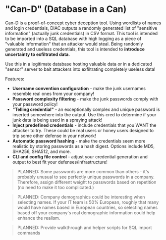 # **"Can-D" (Database in a Can)**

Can-D is a proof-of-concept cyber deception tool. Using wordlists of names and login credentials, DIAC outputs a randomly generated list of "sensitive information" (actually junk credentials) in CSV format. This tool is intended to be imported into a SQL database with high logging as a piece of "valuable information" that an attacker would steal. Being randomly generated and useless credentials, this tool is intended to **introduce uncertainty to exfiltrated data.** 

Use this in a legitimate database hosting valuable data or in a dedicated "sensor" server to bait attackers into exfiltrating completely useless data!

Features:
- **Username convention configuration** - make the junk usernames resemble real ones from your company!
- **Password complexity filtering** - make the junk passwords comply with your password policy!
- **"Telling credential"** - an exceptionally complex and unique password is inserted somewhere into the output. Use this cred to determine if your junk data is being used in a spraying attack!
- **Inject predefined credentials** - include credentials that you WANT the attacker to try. These could be real users or honey users designed to trip some other defense in your network!
- **Automatic password hashing** - make the credentials seem more realistic by storing passwords as a hash digest. Options include MD5, SHA256, SHA512, and more.
- **CLI and config file control** - adjust your credential generation and output to best fit your defenses/infrastructure!

>PLANNED: Some passwords are more common than others - it's probably unusual to see perfectly unique passwords in a company. Therefore, assign different weight to passwords based on repetition (no need to make it too complicated.)

>PLANNED: Company demographics could be interesting when selecting names. If your IT team is 50% European, roughly that many would have names based in European countries, so selecting names based off your company's real demographic information could help enhance the realism.

>PLANNED: Provide walkthrough and helper scripts for SQL import commands
